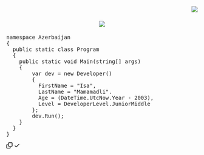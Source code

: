 <img align="right" src="https://visitor-badge.laobi.icu/badge?page_id=salesp07.salesp07" />

<h1 align="center">
    <img src="https://readme-typing-svg.herokuapp.com/?font=Righteous&size=35&center=true&vCenter=true&width=500&height=70&duration=4000&lines=Hi+There!+👋;+I'm+Orkhan!;" />
</h1>

<div class="highlight highlight-source-cs notranslate position-relative overflow-auto" dir="auto"><pre><span class="pl-k">namespace</span> <span class="pl-v">Azerbaijan</span>
<span class="pl-kos">{</span>
  <span class="pl-k">public</span> <span class="pl-k"><span class="pl-k">static</span></span> <span class="pl-k">class</span> <span class="pl-smi">Program</span>
  <span class="pl-kos">{</span>
    <span class="pl-k">public</span> <span class="pl-k"><span class="pl-k">static</span></span> <span class="pl-smi">void</span> <span class="pl-en">Main</span><span class="pl-kos">(</span><span class="pl-smi">string</span><span class="pl-kos">[</span><span class="pl-kos">]</span> <span class="pl-s1">args</span><span class="pl-kos">)</span>
    <span class="pl-kos">{</span>
        <span class="pl-smi">var</span> <span class="pl-s1">dev</span> <span class="pl-c1">=</span> <span class="pl-k">new</span> Developer<span class="pl-kos">(</span><span class="pl-kos">)</span>
        <span class="pl-kos">{</span>
          <span class="pl-s1">FirstName</span> <span class="pl-c1">=</span> <span class="pl-s"><span class="pl-s">"</span>Isa<span class="pl-s">"</span></span><span class="pl-kos">,</span>
          <span class="pl-s1">LastName</span> <span class="pl-c1">=</span> <span class="pl-s"><span class="pl-s">"</span>Mamamadli<span class="pl-s">"</span></span><span class="pl-kos">.</span>
          Age <span class="pl-c1">=</span> <span class="pl-kos">(</span>DateTime<span class="pl-kos">.</span>UtcNow<span class="pl-kos">.</span>Year <span class="pl-c1">-</span> <span class="pl-c1">2003</span><span class="pl-kos">)</span><span class="pl-kos">,</span>
          <span class="pl-s1">Level</span> <span class="pl-c1">=</span> DeveloperLevel<span class="pl-kos">.</span>JuniorMiddle
        <span class="pl-kos">}</span><span class="pl-kos">;</span>
        dev<span class="pl-kos">.</span><span class="pl-en">Run</span><span class="pl-kos">(</span><span class="pl-kos">)</span><span class="pl-kos">;</span>
    <span class="pl-kos">}</span>
  <span class="pl-kos">}</span>
<span class="pl-kos">}</span></pre><div class="zeroclipboard-container position-absolute right-0 top-0">
    <clipboard-copy aria-label="Copy" class="ClipboardButton btn js-clipboard-copy m-2 p-0 tooltipped-no-delay" data-copy-feedback="Copied!" data-tooltip-direction="w" value="namespace Azerbaijan
{
  public static class Program
  {
    public static void Main(string[] args)
    {
        var dev = new Developer()
        {
          FirstName = &quot;Orkhan&quot;,
          LastName = &quot;Mamamadli&quot;.
          Level = DeveloperLevel.Junior
        };
        dev.Run();
    }
  }
}" tabindex="0" role="button">
      <svg aria-hidden="true" height="16" viewBox="0 0 16 16" version="1.1" width="16" data-view-component="true" class="octicon octicon-copy js-clipboard-copy-icon m-2">
    <path d="M0 6.75C0 5.784.784 5 1.75 5h1.5a.75.75 0 0 1 0 1.5h-1.5a.25.25 0 0 0-.25.25v7.5c0 .138.112.25.25.25h7.5a.25.25 0 0 0 .25-.25v-1.5a.75.75 0 0 1 1.5 0v1.5A1.75 1.75 0 0 1 9.25 16h-7.5A1.75 1.75 0 0 1 0 14.25Z"></path><path d="M5 1.75C5 .784 5.784 0 6.75 0h7.5C15.216 0 16 .784 16 1.75v7.5A1.75 1.75 0 0 1 14.25 11h-7.5A1.75 1.75 0 0 1 5 9.25Zm1.75-.25a.25.25 0 0 0-.25.25v7.5c0 .138.112.25.25.25h7.5a.25.25 0 0 0 .25-.25v-7.5a.25.25 0 0 0-.25-.25Z"></path>
</svg>
      <svg aria-hidden="true" height="16" viewBox="0 0 16 16" version="1.1" width="16" data-view-component="true" class="octicon octicon-check js-clipboard-check-icon color-fg-success d-none m-2">
    <path d="M13.78 4.22a.75.75 0 0 1 0 1.06l-7.25 7.25a.75.75 0 0 1-1.06 0L2.22 9.28a.751.751 0 0 1 .018-1.042.751.751 0 0 1 1.042-.018L6 10.94l6.72-6.72a.75.75 0 0 1 1.06 0Z"></path>
</svg>
    </clipboard-copy>
  </div></div>
